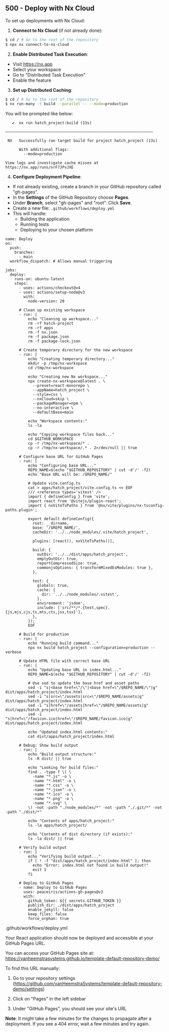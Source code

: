 ## 500 - Deploy with Nx Cloud

To set up deployments with Nx Cloud:

1. **Connect to Nx Cloud** (if not already done):

```bash
$ cd / # Go to the root of the repository
$ npx nx connect-to-nx-cloud
```

2. **Enable Distributed Task Execution**:
- Visit https://nx.app
- Select your workspace
- Go to "Distributed Task Execution"
- Enable the feature

3. **Set up Distributed Caching**:

```bash
$ cd / # Go to the root of the repository
$ nx run-many -t build --parallel -- --mode=production
```

You will be prompted like below:

```
   ✔  nx run hatch_project:build (13s)

—————————————————————————————————————————————————————————————————

 NX   Successfully ran target build for project hatch_project (13s)

      With additional flags:
        --mode=production

View logs and investigate cache misses at https://nx.app/runs/nrF7JPvJXE
```

4. **Configure Deployment Pipeline**:

- If not already existing, create a branch in your GitHub repository called "gh-pages".
- In the **Settings** of the GitHub Repository choose **Pages**.
- Under **Branch**, select "gh-pages" and "root". Click **Save**.
- Create a new file: `.github/workflows/deploy.yml`
- This will handle:
  - Building the application
  - Running tests
  - Deploying to your chosen platform

```
name: Deploy
on:
  push:
    branches:
      - main
  workflow_dispatch: # Allows manual triggering

jobs:
  deploy:
    runs-on: ubuntu-latest
    steps:
      - uses: actions/checkout@v4
      - uses: actions/setup-node@v3
        with:
          node-version: 20
      
      # Clean up existing workspace
      - run: |
          echo "Cleaning up workspace..."
          rm -rf hatch-project
          rm -rf apps
          rm -f nx.json
          rm -f package.json
          rm -f package-lock.json
      
      # Create temporary directory for the new workspace
      - run: |
          echo "Creating temporary directory..."
          mkdir -p /tmp/nx-workspace
          cd /tmp/nx-workspace
          
          echo "Creating new Nx workspace..."
          npx create-nx-workspace@latest . \
            --preset=react-monorepo \
            --appName=hatch_project \
            --style=css \
            --nxCloud=skip \
            --packageManager=npm \
            --no-interactive \
            --defaultBase=main
          
          echo "Workspace contents:"
          ls -la
          
          echo "Copying workspace files back..."
          cd $GITHUB_WORKSPACE
          cp -r /tmp/nx-workspace/* .
          cp -r /tmp/nx-workspace/.* . 2>/dev/null || true
      
      # Configure base URL for GitHub Pages
      - run: |
          echo "Configuring base URL..."
          REPO_NAME=$(echo "$GITHUB_REPOSITORY" | cut -d'/' -f2)
          echo "Base URL will be: /$REPO_NAME/"
          
          # Update vite.config.ts
          cat > apps/hatch_project/vite.config.ts << EOF
          /// <reference types='vitest' />
          import { defineConfig } from 'vite';
          import react from '@vitejs/plugin-react';
          import { nxViteTsPaths } from '@nx/vite/plugins/nx-tsconfig-paths.plugin';

          export default defineConfig({
            root: __dirname,
            base: '/$REPO_NAME/',
            cacheDir: '../../node_modules/.vite/hatch_project',

            plugins: [react(), nxViteTsPaths()],

            build: {
              outDir: '../../dist/apps/hatch_project',
              emptyOutDir: true,
              reportCompressedSize: true,
              commonjsOptions: { transformMixedEsModules: true },
            },

            test: {
              globals: true,
              cache: {
                dir: '../../node_modules/.vitest',
              },
              environment: 'jsdom',
              include: ['src/**/*.{test,spec}.{js,mjs,cjs,ts,mts,cts,jsx,tsx}'],
            },
          });
          EOF
      
      # Build for production
      - run: |
          echo "Running build command..."
          npx nx build hatch_project --configuration=production --verbose
      
      # Update HTML file with correct base URL
      - run: |
          echo "Updating base URL in index.html..."
          REPO_NAME=$(echo "$GITHUB_REPOSITORY" | cut -d'/' -f2)
          
          # Use sed to update the base href and asset paths
          sed -i "s|<base href=\"/\"|<base href=\"/$REPO_NAME/\"|g" dist/apps/hatch_project/index.html
          sed -i "s|src=\"/assets|src=\"/$REPO_NAME/assets|g" dist/apps/hatch_project/index.html
          sed -i "s|href=\"/assets|href=\"/$REPO_NAME/assets|g" dist/apps/hatch_project/index.html
          sed -i "s|href=\"/favicon.ico|href=\"/$REPO_NAME/favicon.ico|g" dist/apps/hatch_project/index.html
          
          echo "Updated index.html contents:"
          cat dist/apps/hatch_project/index.html
      
      # Debug: Show build output
      - run: |
          echo "Build output structure:"
          ls -R dist/ || true
          
          echo "Looking for build files:"
          find . -type f \( \
            -name "*.js" -o \
            -name "*.html" -o \
            -name "*.css" -o \
            -name "*.json" -o \
            -name "*.ico" -o \
            -name "*.png" -o \
            -name "*.svg" \
          \) -not -path "./node_modules/*" -not -path "./.git/*" -not -path "./dist/*"
          
          echo "Contents of apps/hatch_project:"
          ls -la apps/hatch_project/
          
          echo "Contents of dist directory (if exists):"
          ls -la dist/ || true
      
      # Verify build output
      - run: |
          echo "Verifying build output..."
          if [ ! -f "dist/apps/hatch_project/index.html" ]; then
            echo "Error: index.html not found in build output!"
            exit 1
          fi
      
      # Deploy to GitHub Pages
      - name: Deploy to GitHub Pages
        uses: peaceiris/actions-gh-pages@v3
        with:
          github_token: ${{ secrets.GITHUB_TOKEN }}
          publish_dir: ./dist/apps/hatch_project
          enable_jekyll: false
          keep_files: false
          force_orphan: true
```
.github/workflows/deploy.yml

Your React application should now be deployed and accessible at your GitHub Pages URL.

You can access your GitHub Pages site at: https://vanheemstrasystems.github.io/template-default-repository-demo/

To find this URL manually:

1. Go to your repository settings (https://github.com/vanHeemstraSystems/template-default-repository-demo/settings)

2. Click on "Pages" in the left sidebar

3. Under "GitHub Pages", you should see your site's URL

**Note**: It might take a few minutes for the changes to propagate after a deployment. If you see a 404 error, wait a few minutes and try again.